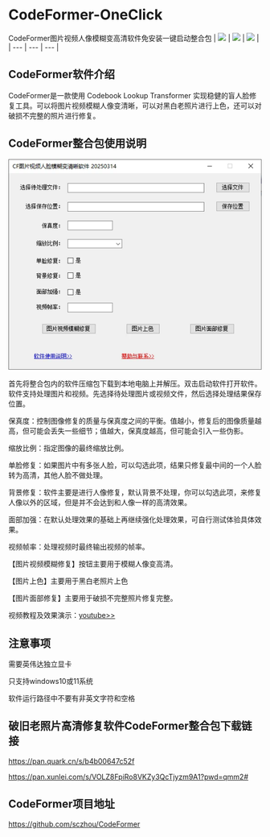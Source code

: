 # CodeFormer-OneClick
CodeFormer图片视频人像模糊变高清软件免安装一键启动整合包
|  ![](https://github.com/sczhou/CodeFormer/raw/master/assets/imgsli_1.jpg)   |  ![](https://github.com/sczhou/CodeFormer/raw/master/assets/color_enhancement_result2.png)   |  ![](https://github.com/sczhou/CodeFormer/raw/master/assets/inpainting_result2.png)   |
| --- | --- | --- |

 
## CodeFormer软件介绍
CodeFormer是一款使用 Codebook Lookup Transformer 实现稳健的盲人脸修复工具。可以将图片视频模糊人像变清晰，可以对黑白老照片进行上色，还可以对破损不完整的照片进行修复。

## CodeFormer整合包使用说明
![](https://raw.githubusercontent.com/aidayang/CodeFormer-OneClick/refs/heads/main/12.webp)

首先将整合包内的软件压缩包下载到本地电脑上并解压。双击启动软件打开软件。软件支持处理图片和视频。先选择待处理图片或视频文件，然后选择处理结果保存位置。

保真度：控制图像修复的质量与保真度之间的平衡。值越小，修复后的图像质量越高，但可能会丢失一些细节；值越大，保真度越高，但可能会引入一些伪影。

缩放比例：指定图像的最终缩放比例。

单脸修复：如果图片中有多张人脸，可以勾选此项，结果只修复最中间的一个人脸转为高清，其他人脸不做处理。

背景修复：软件主要是进行人像修复，默认背景不处理，你可以勾选此项，来修复人像以外的区域，但是并不会达到和人像一样的高清效果。

面部加强：在默认处理效果的基础上再继续强化处理效果，可自行测试体验具体效果。

视频帧率：处理视频时最终输出视频的帧率。

【图片视频模糊修复】按钮主要用于模糊人像变高清。

【图片上色】主要用于黑白老照片上色

【图片面部修复】主要用于破损不完整照片修复完整。

视频教程及效果演示：[youtube>>](https://www.youtube.com/watch?v=i7NKoaPsDFc)

## 注意事项
需要英伟达独立显卡

只支持windows10或11系统

软件运行路径中不要有非英文字符和空格

## 破旧老照片高清修复软件CodeFormer整合包下载链接
https://pan.quark.cn/s/b4b00647c52f

https://pan.xunlei.com/s/VOLZ8FpiRo8VKZy3QcTjyzm9A1?pwd=qmm2#

## CodeFormer项目地址
https://github.com/sczhou/CodeFormer
